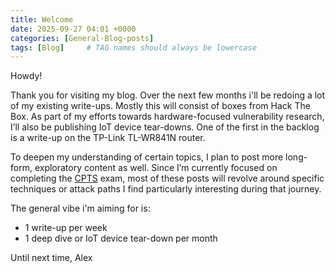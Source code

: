 ```yaml
---
title: Welcome
date: 2025-09-27 04:01 +0000
categories: [General-Blog-posts]
tags: [Blog]     # TAG names should always be lowercase
---
```


Howdy!

Thank you for visiting my blog. 
Over the next few months i'll be redoing a lot of my existing write-ups. Mostly this will consist of boxes from Hack The Box. 
As part of my efforts towards hardware-focused vulnerability research, I’ll also be publishing IoT device tear-downs.
One of the first in the backlog is a write-up on the TP-Link TL-WR841N router.


To deepen my understanding of certain topics, I plan to post more long-form, exploratory content as well. Since I’m currently focused on completing the [CPTS](https://academy.hackthebox.com/preview/certifications/htb-certified-penetration-testing-specialist) exam, most of these posts will revolve around specific techniques or attack paths I find particularly interesting during that journey.

The general vibe i'm aiming for is:
- 1 write-up per week
- 1 deep dive or IoT device tear-down per month

Until next time,
Alex
